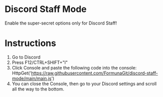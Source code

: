 # Discord Staff Mode
Enable the super-secret options only for Discord Staff!
# Instructions
1) Go to Discord
2) Press F12/CTRL+SHIFT+"I"
3) Click Console and paste the following code into the console:   HttpGet('https://raw.githubusercontent.com/FormunaGit/discord-staff-mode/main/main.js')
4) You can close the Console, then go to your Discord settings and scroll all the way to the bottom.
